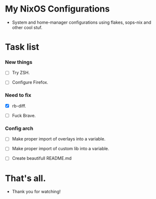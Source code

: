 # My NixOS Configurations
- System and home-manager configurations using flakes, sops-nix and other cool stuf.



# Task list

### New things

- [ ] Try ZSH.

- [ ] Configure Firefox.

### Need to fix 

- [x] rb-diff.

- [ ] Fuck Brave.

### Config arch

- [ ] Make proper import of overlays into a variable.

- [ ] Make proper import of custom lib into a variable.

- [ ] Create beautifull README.md



# That's all.
- Thank you for watching!
